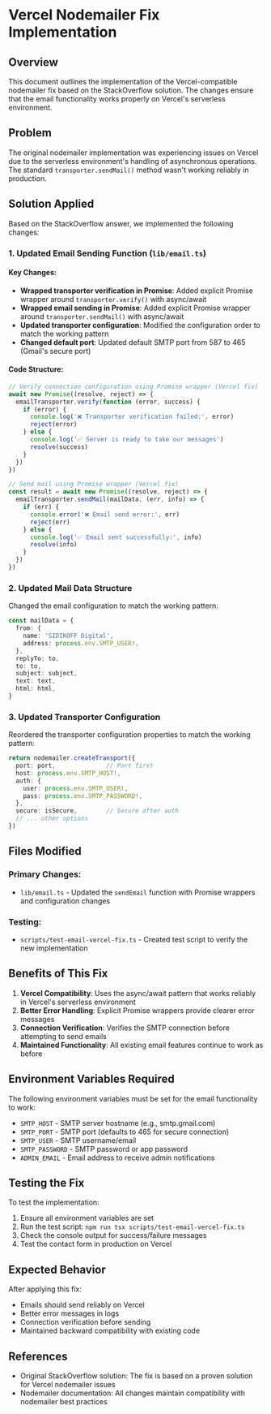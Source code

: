 # Vercel Nodemailer Fix Implementation

## Overview
This document outlines the implementation of the Vercel-compatible nodemailer fix based on the StackOverflow solution. The changes ensure that the email functionality works properly on Vercel's serverless environment.

## Problem
The original nodemailer implementation was experiencing issues on Vercel due to the serverless environment's handling of asynchronous operations. The standard `transporter.sendMail()` method wasn't working reliably in production.

## Solution Applied
Based on the StackOverflow answer, we implemented the following changes:

### 1. Updated Email Sending Function (`lib/email.ts`)

#### Key Changes:
- **Wrapped transporter verification in Promise**: Added explicit Promise wrapper around `transporter.verify()` with async/await
- **Wrapped email sending in Promise**: Added explicit Promise wrapper around `transporter.sendMail()` with async/await
- **Updated transporter configuration**: Modified the configuration order to match the working pattern
- **Changed default port**: Updated default SMTP port from 587 to 465 (Gmail's secure port)

#### Code Structure:
```typescript
// Verify connection configuration using Promise wrapper (Vercel fix)
await new Promise((resolve, reject) => {
  emailTransporter.verify(function (error, success) {
    if (error) {
      console.log('❌ Transporter verification failed:', error)
      reject(error)
    } else {
      console.log('✅ Server is ready to take our messages')
      resolve(success)
    }
  })
})

// Send mail using Promise wrapper (Vercel fix)
const result = await new Promise((resolve, reject) => {
  emailTransporter.sendMail(mailData, (err, info) => {
    if (err) {
      console.error('❌ Email send error:', err)
      reject(err)
    } else {
      console.log('✅ Email sent successfully:', info)
      resolve(info)
    }
  })
})
```

### 2. Updated Mail Data Structure
Changed the email configuration to match the working pattern:
```typescript
const mailData = {
  from: {
    name: 'SIDIKOFF Digital',
    address: process.env.SMTP_USER!,
  },
  replyTo: to,
  to: to,
  subject: subject,
  text: text,
  html: html,
}
```

### 3. Updated Transporter Configuration
Reordered the transporter configuration properties to match the working pattern:
```typescript
return nodemailer.createTransport({
  port: port,              // Port first
  host: process.env.SMTP_HOST!,
  auth: {
    user: process.env.SMTP_USER!,
    pass: process.env.SMTP_PASSWORD!,
  },
  secure: isSecure,        // Secure after auth
  // ... other options
})
```

## Files Modified

### Primary Changes:
- `lib/email.ts` - Updated the `sendEmail` function with Promise wrappers and configuration changes

### Testing:
- `scripts/test-email-vercel-fix.ts` - Created test script to verify the new implementation

## Benefits of This Fix

1. **Vercel Compatibility**: Uses the async/await pattern that works reliably in Vercel's serverless environment
2. **Better Error Handling**: Explicit Promise wrappers provide clearer error messages
3. **Connection Verification**: Verifies the SMTP connection before attempting to send emails
4. **Maintained Functionality**: All existing email features continue to work as before

## Environment Variables Required

The following environment variables must be set for the email functionality to work:
- `SMTP_HOST` - SMTP server hostname (e.g., smtp.gmail.com)
- `SMTP_PORT` - SMTP port (defaults to 465 for secure connection)
- `SMTP_USER` - SMTP username/email
- `SMTP_PASSWORD` - SMTP password or app password
- `ADMIN_EMAIL` - Email address to receive admin notifications

## Testing the Fix

To test the implementation:

1. Ensure all environment variables are set
2. Run the test script: `npm run tsx scripts/test-email-vercel-fix.ts`
3. Check the console output for success/failure messages
4. Test the contact form in production on Vercel

## Expected Behavior

After applying this fix:
- Emails should send reliably on Vercel
- Better error messages in logs
- Connection verification before sending
- Maintained backward compatibility with existing code

## References

- Original StackOverflow solution: The fix is based on a proven solution for Vercel nodemailer issues
- Nodemailer documentation: All changes maintain compatibility with nodemailer best practices
